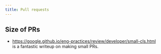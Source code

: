```yaml
---
title: Pull requests
---
```


## Size of PRs

* https://google.github.io/eng-practices/review/developer/small-cls.html is a fantastic writeup on making small PRs.

